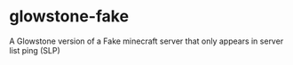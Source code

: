 # glowstone-fake
A Glowstone version of a Fake minecraft server that only appears in server list ping (SLP)
